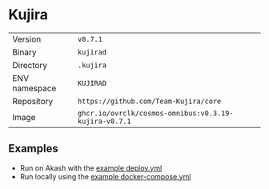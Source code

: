 # Kujira

| | |
|---|---|
|Version|`v0.7.1`|
|Binary|`kujirad`|
|Directory|`.kujira`|
|ENV namespace|`KUJIRAD`|
|Repository|`https://github.com/Team-Kujira/core`|
|Image|`ghcr.io/ovrclk/cosmos-omnibus:v0.3.19-kujira-v0.7.1`|

## Examples

- Run on Akash with the [example deploy.yml](./deploy.yml)
- Run locally using the [example docker-compose.yml](./docker-compose.yml)
